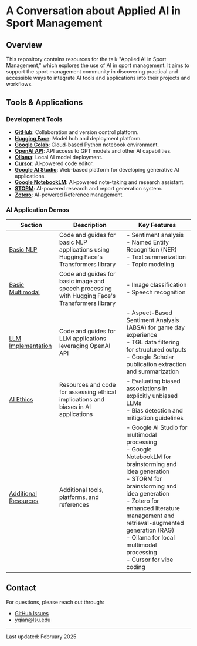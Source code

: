 # A Conversation about Applied AI in Sport Management

## Overview

This repository contains resources for the talk "Applied AI in Sport Management," which explores the use of AI in sport management. It aims to support the sport management community in discovering practical and accessible ways to integrate AI tools and applications into their projects and workflows.

## Tools & Applications

### Development Tools
- **[GitHub](https://github.com/)**: Collaboration and version control platform.
- **[Hugging Face](https://huggingface.co/)**: Model hub and deployment platform.
- **[Google Colab](https://colab.google/)**: Cloud-based Python notebook environment.
- **[OpenAI API](https://platform.openai.com/)**: API access to GPT models and other AI capabilities.
- **[Ollama](https://ollama.com/)**: Local AI model deployment.
- **[Cursor](https://www.cursor.com/en)**: AI-powered code editor.
- **[Google AI Studio](https://aistudio.google.com/welcome)**: Web-based platform for developing generative AI applications.
- **[Google NotebookLM](https://notebooklm.google/)**: AI-powered note-taking and research assistant.
- **[STORM](https://storm.genie.stanford.edu/)**: AI-powered research and report generation system.
- **[Zotero](https://www.zotero.org/)**: AI-powered Reference management.

### AI Application Demos

| Section | Description | Key Features |
|---------|------------|--------------|
| [Basic NLP](./Basic_NLP/) | Code and guides for basic NLP applications using Hugging Face's Transformers library | - Sentiment analysis  <br> - Named Entity Recognition (NER) <br> - Text summarization <br> - Topic modeling |
| [Basic Multimodal](./Basic_Multimodal/) | Code and guides for basic image and speech processing with Hugging Face's Transformers library | - Image classification <br> - Speech recognition |
| [LLM Implementation](./LLM_Implementation/) | Code and guides for LLM applications leveraging OpenAI API | - Aspect-Based Sentiment Analysis (ABSA) for game day experience <br> - TGL data filtering for structured outputs <br> - Google Scholar publication extraction and summarization |
| [AI Ethics](./AI_Ethics/) | Resources and code for assessing ethical implications and biases in AI applications | - Evaluating biased associations in explicitly unbiased LLMs <br> - Bias detection and mitigation guidelines |
| [Additional Resources](./Additional_Resources/) | Additional tools, platforms, and references | - Google AI Studio for multimodal processing <br> - Google NotebookLM for brainstorming and idea generation <br> - STORM for brainstorming and idea generation <br> - Zotero for enhanced literature management and retrieval-augmented generation (RAG) <br> - Ollama for local multimodal processing <br> - Cursor for vibe coding |

## Contact

For questions, please reach out through:
- [GitHub Issues](https://github.com/TyrealQ/AIConversation/issues)
- yqian@lsu.edu

---
Last updated: February 2025
